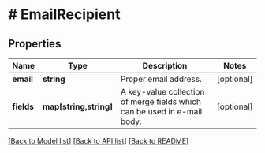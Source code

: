 # # EmailRecipient

## Properties

Name | Type | Description | Notes
------------ | ------------- | ------------- | -------------
**email** | **string** | Proper email address. | [optional]
**fields** | **map[string,string]** | A key-value collection of merge fields which can be used in e-mail body. | [optional]

[[Back to Model list]](../../README.md#models) [[Back to API list]](../../README.md#endpoints) [[Back to README]](../../README.md)
